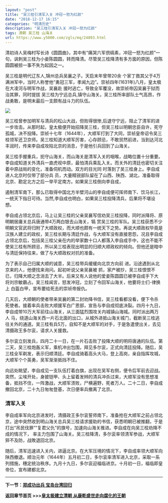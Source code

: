 ```yaml
---
layout: "post"
title: "吴三桂引清军入关 冲冠一怒为红颜"
date: "2018-12-17 16:15"
categories: "明清历史"
description: "吴三桂引清军入关 冲冠一怒为红颜"
tags: 清朝 吴三桂 山海关
url: https://www.y5000.com/zgls/mq/24893.html
---
```






清初诗人吴梅村写长诗《圆圆曲》，其中有“痛哭六军倶缟素，冲冠一怒为红颜”一句，讽刺吴三桂为小妾陈圆圆，转而降清。尽管吴三桂降清有多方面的原因，但陈圆圆被掠一事不失为起因之一。

吴三桂是明代辽东人,锦州总兵吴襄之子。天启末年曾带20余
个家丁救其父于4万满洲军中，当时人称誉他“勇冠三军，孝闻九边”。崇祯四年(1631年)八月，皇太极在大凌河与明军作战，吴襄赴
援时逃亡，导致全军覆没，故崇祯帝囚吴襄于狱而治其罪，同时提拔
吴三桂为宁远总兵,镇守山海关。吴三桂所率部队士气高昂，作战勇敢，是明末最后一支颇有战斗力的队伍。

![](https://img.y5000.com/uploads/allimg/170810/8-1FQ015293S52.jpg)

吴三桂曾参加明军与清兵的松山大战，但败得很惨,后退守宁远，阻止了清军的进一步攻击。从那时起，皇太极便开始招降吴三桂，但吴三桂以明朝忠臣自许，死守孤城，决不投降。崇祯十七年（1644年），大顺军打到了大同，崇祯皇帝诏令吴三桂领军还卫京师。吴三桂知道大顺军厉害，心存顾忌，不敢贸然前进，当到达河北丰润时，传来李自成攻陷北京的消息，于是他引兵回到了山海关。

吴三桂手握重兵，扼守山海关，而山海关是清军入关的咽喉，战略位置十分重要。李自成知道关外清兵一直虎视中原，最怕清兵乘乱入关。而关外的清廷也密切关注着中原战局的变化，准备伺机而动。双方的目光同
时落到了吴三桂身上。李自成进人北京时仅带了部分兵 员，大量精锐部队留在了山西、陕西、湖北，准备取得北京、勘定北方之后一举平定南方。如果吴三桂倒向李自成，

遏制清军南下，那么已取得中国北方半壁河山的李自成便可挥师南下、饮马长江，一统天下指日可待。当然,李自成也明白，如果吴三桂投降清兵，后果将不堪设想。

李自成占领北京后，马上让吴三桂的父亲吴襄写信劝吴三桂投降，同时派降将、原明朝居庸关总兵唐通带4万两白银去山海关，犒
赏吴三桂的军队。吴三桂获悉不少明朝文官武将归附了大顺政权，而大顺也颇有一统天下之势。再说大顺政权毕竟是汉族人建立的政权，吴三桂长期与清廷作战，与大顺军没有直接恩怨，况且李自成占领北京后，包括吴三桂父亲在内的举家数十口人都落入李自成手中，这也不能不使吴三桂有所顾忌，所以吴三桂表现出明显的归顺大顺政权的倾向。但他还是暗中与清廷保持往来，做了与大顺政权对抗的准备。

为了表示自己归属大顺的诚意，吴三桂带兵缓缓向北京方向前 进。沿途遇到从北京来的人，他便找来询问。起初听说父亲吴襄被
抓，家产被抄，吴三桂恨恨不已，归降大顺之念消去了大半。后来又有人说他的爱妾陈圆圆已被李自成手下大
将刘宗敏霸占。吴三桂闻言，怒发冲冠，立刻了令回军山海关，他要将士们-律换上 白盔白甲，宣布要给死去的崇祯帝报仇。

几天后，大顺朝的使者带来吴襄的第二封劝降书信，吴三桂看都没看，便下令杀 死使者。接着率兵击败大顺援军白广恩部，宣告与李自成彻底决裂。四月十九日，
李自成带10万大军前往山海关，从三面猛烈围攻关内城镇山海城。同时派出两万人
马，绕道山海关西一片石北面的出口，从城外进抵山海关城门，截断吴三桂逃往关外的通道。吴三桂有兵5万，自知不是大顺军的对手，于是急遣使出关，去见清摄政王多尔衮，请求人关援救。

多尔衮立刻发兵，四月二十一日，在一片石击败了投降大顺的明将唐通的队伍。第二天，吴三桂炮轰义军，乘机冲出包围，拜见多尔衮，正式向清廷投降。随后，吴三桂全军剃发，表示归顺清廷。李自成骑着高头大马，登上高岗，亲自指挥攻城，大顺军个个英勇，吴军渐渐抵挡不住。

向远处眺望，李自成见一支队伍打着白旗，出现在吴军右侧，便令后军前去迎战。突然，尘埃开处，身披铠甲、头上留着发辫的清兵冲杀过来，大顺军没有思想准备，抵挡不住，一阵激战，大顺军溃败，尸横遍野，死者万人。二十二日，李自成撤回北京，二十九日匆匆登基，次日便率兵撤离了北京。

###  清军入关

李自成率军向北京进发时，清摄政王多尔衮誓师南下，准备抢在大顺军之前占领北
京，途中突然收到明山海关总兵吴三桂请求援助的书信，获悉明朝已被推翻，于是打出“吊民伐罪”“复君父仇”的旗号，加速向山海关推进。李自成在向吴三桂劝降不成的情况下，
率主力包围了山海关。吴三桂降清，多尔衮率领清军参战，大顺军猝不及防，战敗退回北京。

随后，清军迅速进入关内，进逼北京。在大军压境的情况下，李自成率领大顺军向陕西撤退。顺治元年（1644年）五月初二日，多尔衮率清军进入北京，采取一系列措施，穗定统治秩序。九月十九日，多尔衮迎福临进京。十月初一日，福临即皇帝位，宣布建都北京。

* * *

**下一节：[郑成功出兵 宝岛台湾回归](https://www.y5000.com/zgls/mq/24894.html)**

**返回章节首页 >>>[皇太极建立清朝 从康乾盛世走向腐化的王朝](https://www.y5000.com/zgls/mq/24931.html)**
